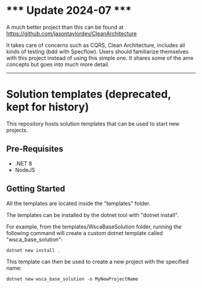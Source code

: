 # *** Update 2024-07 ***
A much better project than this can be found at https://github.com/jasontaylordev/CleanArchitecture

It takes care of concerns such as CQRS, Clean Architecture, includes all kinds of testing (bdd with Specflow). Users should familiarize themselves with this project instead of using this simple one. It shares some of the ame concepts but goes into much more detail.

---

# Solution templates (deprecated, kept for history)

This repository hosts solution templates that can be used to start new projects.

## Pre-Requisites
- .NET 8
- NodeJS

## Getting Started

All the templates are located inside the "templates" folder.

The templates can be installed by the dotnet tool with "dotnet install".

For example, from the templates/WscaBaseSolution folder, running the following command will create a custom dotnet template called "wsca_base_solution":

``` powershell
dotnet new install .
```

This template can then be used to create a new project with the specified name:

```
dotnet new wsca_base_solution -n MyNewProjectName
```
